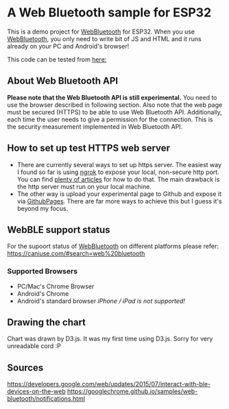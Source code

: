 # A Web Bluetooth sample for ESP32
This is a demo project for [WebBluetooth](https://developer.mozilla.org/en-US/docs/Web/API/Web_Bluetooth_API) for ESP32. When you use [WebBluetooth](https://developer.mozilla.org/en-US/docs/Web/API/Web_Bluetooth_API), you only need to write bit of JS and HTML and it runs already on your PC and Android's browser!

This code can be tested from [here:](https://yuskegoto.github.io/WebBLE_ESP32/)

## About Web Bluetooth API
**Please note that the Web Bluetooth API is still experimental.** You need to use the browser described in following section.
Also note that the web page must be secured (HTTPS) to be able to use Web Bluetooth API. Additionally, each time the user needs to give a permission for the connection. This is the security measurement implemented in Web Bluetooth API.

## How to set up test HTTPS web server
- There are currently several ways to set up https server. The easiest way I found so far is using [ngrok](https://ngrok.com/) to expose your local, non-secure http port. You can find [plenty of articles](https://ngrok.com/docs) for how to do that. The main drawback is the http server must run on your local machine.
- The other way is upload your experimental page to Github and expose it via [GithubPages](https://pages.github.com/).
There are far more ways to achieve this but I guess it's beyond my focus.

## WebBLE support status
For the supoort status of [WebBluetooth](https://developer.mozilla.org/en-US/docs/Web/API/Web_Bluetooth_API) on different platforms please refer:
https://caniuse.com/#search=web%20bluetooth

### Supported Browsers
- PC/Mac's Chrome Browser
- Android's Chrome
- Android's standard browser
*iPhone / iPad is not supported!*

## Drawing the chart
Chart was drawn by D3.js. It was my first time using D3.js. Sorry for very unreadable cord :P

## Sources
https://developers.google.com/web/updates/2015/07/interact-with-ble-devices-on-the-web
https://googlechrome.github.io/samples/web-bluetooth/notifications.html